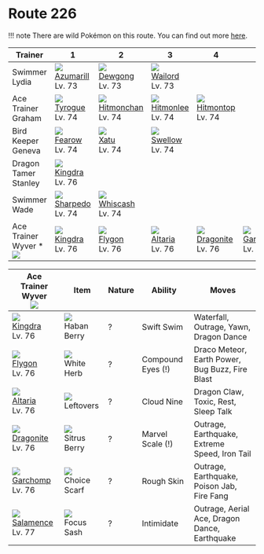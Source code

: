 # Route 226

!!! note
    There are wild Pokémon on this route. You can find out more [here](../../wild_pokemon/route_226/).


Trainer                             | 1                                    | 2                                    | 3                                    | 4                                    | 5                                    | 6
---                                 | ---                                  | ---                                  | ---                                  | ---                                  | ---                                  | ---
Swimmer Lydia                       | ![][184]<br> [Azumarill]<br> Lv. 73  | ![][087]<br> [Dewgong]<br> Lv. 73    | ![][321]<br> [Wailord]<br> Lv. 73
Ace Trainer Graham                  | ![][236]<br> [Tyrogue]<br> Lv. 74    | ![][107]<br> [Hitmonchan]<br> Lv. 74 | ![][106]<br> [Hitmonlee]<br> Lv. 74  | ![][237]<br> [Hitmontop]<br> Lv. 74
Bird Keeper Geneva                  | ![][022]<br> [Fearow]<br> Lv. 74     | ![][178]<br> [Xatu]<br> Lv. 74       | ![][277]<br> [Swellow]<br> Lv. 74
Dragon Tamer Stanley                | ![][230]<br> [Kingdra]<br> Lv. 76
Swimmer Wade                        | ![][319]<br> [Sharpedo]<br> Lv. 74   | ![][340]<br> [Whiscash]<br> Lv. 74
Ace Trainer Wyver *<br>![][ace_m_2] | ![][230]<br> [Kingdra]<br> Lv. 76    | ![][330]<br> [Flygon]<br> Lv. 76     | ![][334]<br> [Altaria]<br> Lv. 76    | ![][149]<br> [Dragonite]<br> Lv. 76  | ![][445]<br> [Garchomp]<br> Lv. 76   | ![][373]<br> [Salamence]<br> Lv. 77

Ace Trainer Wyver<br>![][ace_m_2]   | Item                               | Nature | Ability           | Moves
---                                 | ---                                | --- | ---               | ---
![][230]<br> [Kingdra]<br> Lv. 76   | ![][haban-berry]<br> Haban Berry   | ? | Swift Swim        | Waterfall, Outrage, Yawn, Dragon Dance
![][330]<br> [Flygon]<br> Lv. 76    | ![][white-herb]<br> White Herb     | ? | Compound Eyes (!) | Draco Meteor, Earth Power, Bug Buzz, Fire Blast
![][334]<br> [Altaria]<br> Lv. 76   | ![][leftovers]<br> Leftovers       | ? | Cloud Nine        | Dragon Claw, Toxic, Rest, Sleep Talk
![][149]<br> [Dragonite]<br> Lv. 76 | ![][sitrus-berry]<br> Sitrus Berry | ? | Marvel Scale (!)  | Outrage, Earthquake, Extreme Speed, Iron Tail
![][445]<br> [Garchomp]<br> Lv. 76  | ![][choice-scarf]<br> Choice Scarf | ? | Rough Skin        | Outrage, Earthquake, Poison Jab, Fire Fang
![][373]<br> [Salamence]<br> Lv. 77 | ![][focus-sash]<br> Focus Sash     | ? | Intimidate        | Outrage, Aerial Ace, Dragon Dance, Earthquake

[Fearow]: ../../pokemon_changes/022/
[Dewgong]: ../../pokemon_changes/087/
[Hitmonlee]: ../../pokemon_changes/106/
[Hitmonchan]: ../../pokemon_changes/107/
[Dragonite]: ../../pokemon_changes/149/
[Xatu]: ../../pokemon_changes/178/
[Azumarill]: ../../pokemon_changes/184/
[Kingdra]: ../../pokemon_changes/230/
[Tyrogue]: ../../pokemon_changes/236/
[Hitmontop]: ../../pokemon_changes/237/
[Swellow]: ../../pokemon_changes/277/
[Sharpedo]: ../../pokemon_changes/319/
[Wailord]: ../../pokemon_changes/321/
[Flygon]: ../../pokemon_changes/330/
[Altaria]: ../../pokemon_changes/334/
[Whiscash]: ../../pokemon_changes/340/
[Salamence]: ../../pokemon_changes/373/
[Garchomp]: ../../pokemon_changes/445/
[choice-scarf]: ../img/items/choice-scarf.png
[focus-sash]: ../img/items/focus-sash.png
[haban-berry]: ../img/items/haban-berry.png
[leftovers]: ../img/items/leftovers.png
[sitrus-berry]: ../img/items/sitrus-berry.png
[white-herb]: ../img/items/white-herb.png
[022]: ../img/pokemon/022.png
[087]: ../img/pokemon/087.png
[106]: ../img/pokemon/106.png
[107]: ../img/pokemon/107.png
[149]: ../img/pokemon/149.png
[178]: ../img/pokemon/178.png
[184]: ../img/pokemon/184.png
[230]: ../img/pokemon/230.png
[236]: ../img/pokemon/236.png
[237]: ../img/pokemon/237.png
[277]: ../img/pokemon/277.png
[319]: ../img/pokemon/319.png
[321]: ../img/pokemon/321.png
[330]: ../img/pokemon/330.png
[334]: ../img/pokemon/334.png
[340]: ../img/pokemon/340.png
[373]: ../img/pokemon/373.png
[445]: ../img/pokemon/445.png
[ace_m_2]: ../img/trainer/ace_m_2.png
